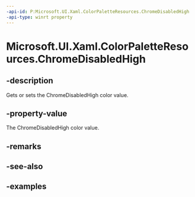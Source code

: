```yaml
---
-api-id: P:Microsoft.UI.Xaml.ColorPaletteResources.ChromeDisabledHigh
-api-type: winrt property
---
```


<!-- Property syntax.
public IReference<Color> ChromeDisabledHigh { get;  set; }
-->

# Microsoft.UI.Xaml.ColorPaletteResources.ChromeDisabledHigh

## -description

Gets or sets the ChromeDisabledHigh color value.

## -property-value

The ChromeDisabledHigh color value.

## -remarks

## -see-also

## -examples

